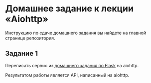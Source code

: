 # Домашнее задание к лекции «Aiohttp»

Инструкцию по сдаче домашнего задания вы найдете на главной странице репозитория.

## Задание 1

Переписать сервис из [домашнего задания по Flask](https://github.com/hleeroa/Flask) на aiohttp.

Результатом работы является API, написанный на aiohttp.